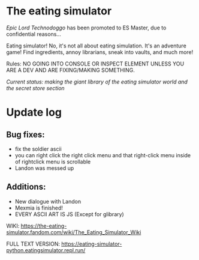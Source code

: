 # The eating simulator
_Epic Lord Technodoggo_ has been promoted to ES Master, due to confidential reasons...

Eating simulator! No, it's not all about eating simulation. It's an adventure game! Find ingredients, annoy librarians, sneak into vaults, and much more!

Rules: NO GOING INTO CONSOLE OR INSPECT ELEMENT UNLESS YOU ARE A DEV AND ARE FIXING/MAKING SOMETHING.

_Current status: making the giant library of the eating simulator world and the secret store section_

# Update log
## Bug fixes:
* fix the soldier ascii
* you can right click the right click menu and that right-click menu inside of rightclick menu is scrollable
* Landon was messed up
## Additions:
* New dialogue with Landon
* Mexmia is finished!
* EVERY ASCII ART IS JS (Except for glibrary)

WIKI:
https://the-eating-simulator.fandom.com/wiki/The_Eating_Simulator_Wiki

FULL TEXT VERSION:
https://eating-simulator-python.eatingsimulator.repl.run/

